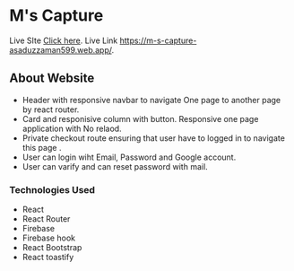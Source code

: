 # M's Capture

Live SIte [Click here](https://m-s-capture-asaduzzaman599.web.app/).
Live Link https://m-s-capture-asaduzzaman599.web.app/.

## About Website

- Header with responsive navbar to navigate One page to another page by react router.
- Card and responisive column with button. Responsive one page application with No relaod. 
- Private checkout route ensuring that user have to logged in to navigate this page .
- User can login wiht Email, Password and Google account.
- User can varify and can reset password with mail.


### Technologies Used

- React 
- React Router 
- Firebase  
- Firebase hook
- React Bootstrap
- React toastify
